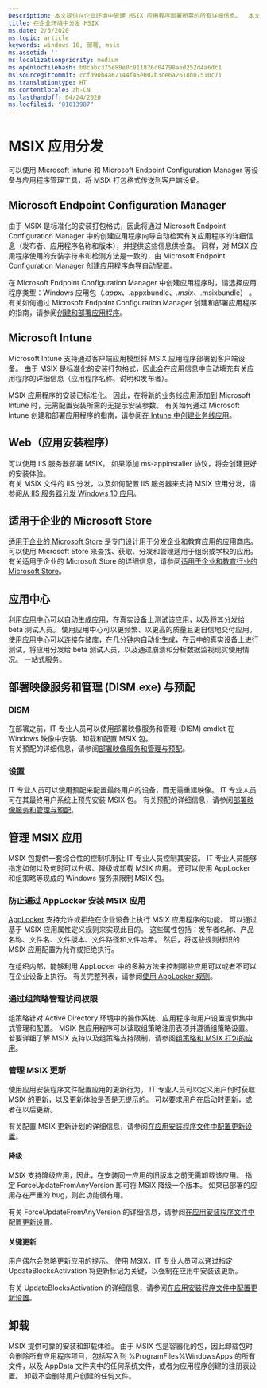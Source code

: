 ```yaml
---
Description: 本文提供在企业环境中管理 MSIX 应用程序部署所需的所有详细信息。  本文的目标读者是企业和 IT 专业人员。
title: 在企业环境中分发 MSIX
ms.date: 2/3/2020
ms.topic: article
keywords: windows 10, 部署, msix
ms.assetid: ''
ms.localizationpriority: medium
ms.openlocfilehash: b0cabc375e89e0c811826c04798aed252d4a6dc1
ms.sourcegitcommit: ccfd90b4a62144f45e002b3ce6a2618b07510c71
ms.translationtype: HT
ms.contentlocale: zh-CN
ms.lasthandoff: 04/24/2020
ms.locfileid: "81613987"
---
```

#   <a name="msix-app-distribution"></a>MSIX 应用分发
可以使用 Microsoft Intune 和 Microsoft Endpoint Configuration Manager 等设备与应用程序管理工具，将 MSIX 打包格式传送到客户端设备。 

##  <a name="microsoft-endpoint-configuration-manager"></a>Microsoft Endpoint Configuration Manager 

由于 MSIX 是标准化的安装打包格式，因此将通过 Microsoft Endpoint Configuration Manager 中的创建应用程序向导自动检索有关应用程序的详细信息（发布者、应用程序名称和版本），并提供这些信息供检查。 同样，对 MSIX 应用程序使用的安装字符串和检测方法是一致的，由 Microsoft Endpoint Configuration Manager 创建应用程序向导自动配置。

在 Microsoft Endpoint Configuration Manager 中创建应用程序时，请选择应用程序类型：Windows 应用包（*.appx、*.appxbundle、*.msix、*.msixbundle）  。 有关如何通过 Microsoft Endpoint Configuration Manager 创建和部署应用程序的指南，请参阅[创建和部署应用程序](https://docs.microsoft.com/configmgr/apps/get-started/create-and-deploy-an-application)。

## <a name="microsoft-intune"></a>Microsoft Intune

Microsoft Intune 支持通过客户端应用模型将 MSIX 应用程序部署到客户端设备。 由于 MSIX 是标准化的安装打包格式，因此会在应用信息中自动填充有关应用程序的详细信息（应用程序名称、说明和发布者）。

MSIX 应用程序的安装已标准化。 因此，在将新的业务线应用添加到 Microsoft Intune 时，无需配置安装所需的无提示安装参数。 有关如何通过 Microsoft Intune 创建和部署应用程序的指南，请参阅[在 Intune 中创建业务线应用](https://docs.microsoft.com/mem/intune/apps/lob-apps-windows)。

## <a name="web-app-installer"></a>Web（应用安装程序）

可以使用 IIS 服务器部署 MSIX。  如果添加 ms-appinstaller 协议，将会创建更好的安装体验。  
有关 MSIX 文件的 IIS 分发，以及如何配置 IIS 服务器来支持 MSIX 应用分发，请参阅[从 IIS 服务器分发 Windows 10 应用](https://docs.microsoft.com/windows/msix/app-installer/web-install-iis)。

## <a name="microsoft-store-for-business"></a>适用于企业的 Microsoft Store

[适用于企业的 Microsoft Store](https://businessstore.microsoft.com/store) 是专门设计用于分发企业和教育应用的应用商店。 可以使用 Microsoft Store 来查找、获取、分发和管理适用于组织或学校的应用。  有关适用于企业的 Microsoft Store 的详细信息，请参阅[适用于企业和教育行业的 Microsoft Store](https://docs.microsoft.com/microsoft-store/)。

## <a name="app-center"></a>应用中心

利用[应用中心](https://appcenter.ms/)可以自动生成应用，在真实设备上测试该应用，以及将其分发给 beta 测试人员。  使用应用中心可以更频繁、以更高的质量且更自信地交付应用。  使用应用中心可以连接存储库，在几分钟内自动化生成，在云中的真实设备上进行测试，将应用分发给 beta 测试人员，以及通过崩溃和分析数据监视现实使用情况。 一站式服务。

## <a name="deployment-image-servicing-and-management-dismexe-and-provisioning"></a>部署映像服务和管理 (DISM.exe) 与预配

### <a name="dism"></a>DISM
在部署之前，IT 专业人员可以使用部署映像服务和管理 (DISM) cmdlet 在 Windows 映像中安装、卸载和配置 MSIX 包。  
有关预配的详细信息，请参阅[部署映像服务和管理与预配](deploy-preinstalled-apps.md)。

### <a name="provisioning"></a>设置
IT 专业人员可以使用预配来配置最终用户的设备，而无需重建映像。  IT 专业人员可在其最终用户系统上预先安装 MSIX 包。
有关预配的详细信息，请参阅[部署映像服务和管理与预配](deploy-preinstalled-apps.md)。

## <a name="managing-your-msix-app"></a>管理 MSIX 应用

MSIX 包提供一套综合性的控制机制让 IT 专业人员控制其安装。  IT 专业人员能够指定如何以及何时可以升级、降级或卸载 MSIX 应用。  还可以使用 AppLocker 和组策略等现成的 Windows 服务来限制 MSIX 包。 

### <a name="prevent-msix-app-installs-through-applocker"></a>防止通过 AppLocker 安装 MSIX 应用

[AppLocker](https://docs.microsoft.com/windows/security/threat-protection/windows-defender-application-control/applocker/applocker-overview) 支持允许或拒绝在企业设备上执行 MSIX 应用程序的功能。 可以通过基于 MSIX 应用属性定义规则来实现此目的。 这些属性包括：发布者名称、产品名称、文件名、文件版本、文件路径和文件哈希。 然后，将这些规则标识的 MSIX 应用配置为允许或拒绝执行。

在组织内部，能够利用 AppLocker 中的多种方法来控制哪些应用可以或者不可以在企业设备上执行。 有关完整列表，请参阅[使用 AppLocker 规则](https://docs.microsoft.com/windows/security/threat-protection/windows-defender-application-control/applocker/working-with-applocker-rules)。

### <a name="manage-access-through-group-policy"></a>通过组策略管理访问权限

组策略针对 Active Directory 环境中的操作系统、应用程序和用户设置提供集中式管理和配置。 MSIX 包应用程序可以读取组策略注册表项并遵循组策略设置。  
若要详细了解 MSIX 支持以及组策略支持限制，请参阅[组策略和 MSIX 打包的应用](https://review.docs.microsoft.com/windows/msix/group-policy-msix)。

### <a name="manage-msix-updates"></a>管理 MSIX 更新

使用应用安装程序文件配置应用的更新行为。  IT 专业人员可以定义用户何时获取 MSIX 的更新，以及更新体验是否是无提示的。  可以要求用户在启动时更新，或者在以后更新。    

有关配置 MSIX 更新计划的详细信息，请参阅[在应用安装程序文件中配置更新设置](https://docs.microsoft.com/windows/msix/app-installer/update-settings)。

#### <a name="downgrades"></a>降级

MSIX 支持降级应用，因此，在安装同一应用的旧版本之前无需卸载该应用。 指定 ForceUpdateFromAnyVersion 即可将 MSIX 降级一个版本。 如果已部署的应用存在严重的 bug，则此功能很有用。  

有关 ForceUpdateFromAnyVersion 的详细信息，请参阅[在应用安装程序文件中配置更新设置](https://docs.microsoft.com/windows/msix/app-installer/update-settings)。

#### <a name="critical-updates"></a>关键更新

用户偶尔会忽略更新应用的提示。  使用 MSIX，IT 专业人员可以通过指定 UpdateBlocksActivation 将更新标记为关键，以强制在应用中安装该更新。

有关 UpdateBlocksActivation 的详细信息，请参阅[在应用安装程序文件中配置更新设置](https://docs.microsoft.com/windows/msix/app-installer/update-settings)。

## <a name="uninstall"></a>卸载

MSIX 提供可靠的安装和卸载体验。  由于 MSIX 包是容器化的包，因此卸载包时会删除所有应用程序项目，包括写入到 %ProgramFiles%WindowsApps 的所有文件，以及 AppData 文件夹中的任何系统文件，或者为应用程序创建的注册表设置。  卸载不会删除用户创建的任何文件。
